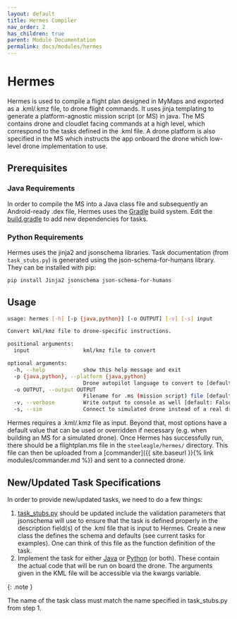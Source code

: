 ```yaml
---
layout: default
title: Hermes Compiler
nav_order: 2
has_children: true
parent: Module Documentation
permalink: docs/modules/hermes
---
```


# Hermes

Hermes is used to compile a flight plan designed in MyMaps and exported as a .kml/.kmz file, to drone flight commands. It uses jinja templating to generate a platform-agnostic mission script (or MS) in java. The MS contains drone and cloudlet facing commands at a high level, which correspond to the tasks defined in the .kml file. A drone platform is also specified in the MS which instructs the app onboard the drone which low-level drone implementation to use.

## Prerequisites

### Java Requirements

In order to compile the MS into a Java class file and subsequently an Android-ready .dex file, Hermes uses the [Gradle](https://gradle.org/) build system. Edit the [build.gradle](https://github.com/cmusatyalab/steeleagle/blob/main/hermes/java/app/build.gradle) to add new dependencies for tasks.

### Python Requirements

Hermes uses the jinja2 and jsonschema libraries. Task documentation (from ```task_stubs.py```) is generated using the json-schema-for-humans library. They can be installed with pip:
```sh
pip install Jinja2 jsonschema json-schema-for-humans
```

## Usage
```bash
usage: hermes [-h] [-p {java,python}] [-o OUTPUT] [-v] [-s] input

Convert kml/kmz file to drone-specific instructions.

positional arguments:
  input                 kml/kmz file to convert

optional arguments:
  -h, --help            show this help message and exit
  -p {java,python}, --platform {java,python}
                        Drone autopilot language to convert to [default: java (Parrot GroundSDK)]
  -o OUTPUT, --output OUTPUT
                        Filename for .ms (mission script) file [default: ./flightplan.ms]
  -v, --verbose         Write output to console as well [default: False]
  -s, --sim             Connect to simulated drone instead of a real drone [default: False]

```
Hermes requires a .kml/.kmz file as input. Beyond that, most options have a default value that can be used or overridden if necessary (e.g. when building an MS for a simulated drone).
Once Hermes has successfully run, there should be a flightplan.ms file in the ```steeleagle/hermes/``` directory. This file can then be uploaded from a [commander]({{ site.baseurl }}{% link modules/commander.md %}) and sent to a connected drone.

## New/Updated Task Specifications
In order to provide new/updated tasks, we need to do a few things:

1. [task_stubs.py](https://github.com/cmusatyalab/steeleagle/blob/main/hermes/docs/task_stubs.py) should be updated include the validation parameters that jsonschema will use to ensure that the task is defined properly in the description field(s) of the .kml file that is input to Hermes. Create a new class the defines the schema and defaults (see current tasks for examples). One can think of this file as the function definition of the task.
2. Implement the task for either [Java](https://github.com/cmusatyalab/steeleagle/tree/main/hermes/java/app/src/main/java/edu/cmu/cs/dronebrain/tasks) or [Python](https://github.com/cmusatyalab/steeleagle/tree/main/hermes/python/task_defs) (or both). These contain the actual code that will be run on board the drone. The arguments given in the KML file will be accessible via the kwargs variable.

{: .note }

The name of the task class must match the name specified in task_stubs.py from step 1.
